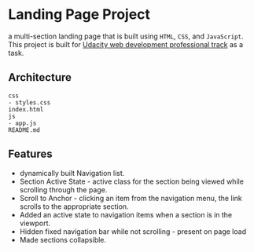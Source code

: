 # Landing Page Project
a multi-section landing page that is built using `HTML`, `CSS`, and `JavaScript`.
This project is built for [Udacity web development professional track](https://egfwd.com/web/) as a task.


## Architecture
    css
    - styles.css    
    index.html
    js
    - app.js
    README.md
## Features
 * dynamically built Navigation list.
 * Section Active State - active class for the section being viewed while scrolling through the page.
 * Scroll to Anchor     - clicking an item from the navigation menu, the link scrolls to the appropriate section.
 * Added an active state to navigation items when a section is in the viewport.
 * Hidden fixed navigation bar while not scrolling - present on page load
 * Made sections collapsible.
